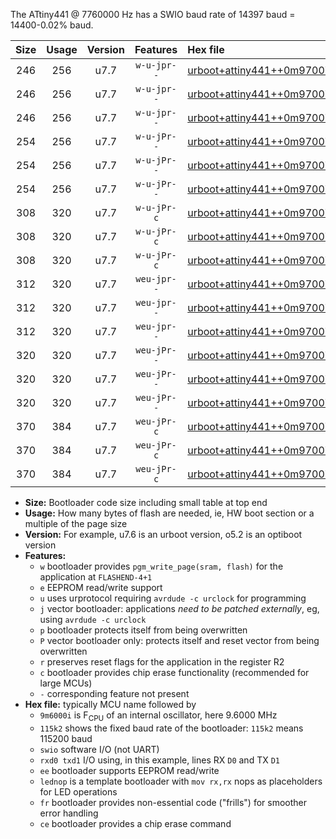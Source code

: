 The ATtiny441 @ 7760000 Hz has a SWIO baud rate of 14397 baud = 14400-0.02% baud.

|Size|Usage|Version|Features|Hex file|
|:-:|:-:|:-:|:-:|:--|
|246|256|u7.7|`w-u-jpr--`|[urboot+attiny441++0m9700i++++1k8_swio_rxa2_txa1_lednop.hex](https://raw.githubusercontent.com/stefanrueger/urboot.hex/main/mcus/attiny441/internal_oscillator/fint++0m9700_Hz/br++++1k8_bps/urboot+attiny441++0m9700i++++1k8_swio_rxa2_txa1_lednop.hex)|
|246|256|u7.7|`w-u-jpr--`|[urboot+attiny441++0m9700i++++1k8_swio_rxa4_txa5_lednop.hex](https://raw.githubusercontent.com/stefanrueger/urboot.hex/main/mcus/attiny441/internal_oscillator/fint++0m9700_Hz/br++++1k8_bps/urboot+attiny441++0m9700i++++1k8_swio_rxa4_txa5_lednop.hex)|
|246|256|u7.7|`w-u-jpr--`|[urboot+attiny441++0m9700i++++1k8_swio_rxb2_txa7_lednop.hex](https://raw.githubusercontent.com/stefanrueger/urboot.hex/main/mcus/attiny441/internal_oscillator/fint++0m9700_Hz/br++++1k8_bps/urboot+attiny441++0m9700i++++1k8_swio_rxb2_txa7_lednop.hex)|
|254|256|u7.7|`w-u-jPr--`|[urboot+attiny441++0m9700i++++1k8_swio_rxa2_txa1.hex](https://raw.githubusercontent.com/stefanrueger/urboot.hex/main/mcus/attiny441/internal_oscillator/fint++0m9700_Hz/br++++1k8_bps/urboot+attiny441++0m9700i++++1k8_swio_rxa2_txa1.hex)|
|254|256|u7.7|`w-u-jPr--`|[urboot+attiny441++0m9700i++++1k8_swio_rxa4_txa5.hex](https://raw.githubusercontent.com/stefanrueger/urboot.hex/main/mcus/attiny441/internal_oscillator/fint++0m9700_Hz/br++++1k8_bps/urboot+attiny441++0m9700i++++1k8_swio_rxa4_txa5.hex)|
|254|256|u7.7|`w-u-jPr--`|[urboot+attiny441++0m9700i++++1k8_swio_rxb2_txa7.hex](https://raw.githubusercontent.com/stefanrueger/urboot.hex/main/mcus/attiny441/internal_oscillator/fint++0m9700_Hz/br++++1k8_bps/urboot+attiny441++0m9700i++++1k8_swio_rxb2_txa7.hex)|
|308|320|u7.7|`w-u-jPr-c`|[urboot+attiny441++0m9700i++++1k8_swio_rxa2_txa1_lednop_fr_ce.hex](https://raw.githubusercontent.com/stefanrueger/urboot.hex/main/mcus/attiny441/internal_oscillator/fint++0m9700_Hz/br++++1k8_bps/urboot+attiny441++0m9700i++++1k8_swio_rxa2_txa1_lednop_fr_ce.hex)|
|308|320|u7.7|`w-u-jPr-c`|[urboot+attiny441++0m9700i++++1k8_swio_rxa4_txa5_lednop_fr_ce.hex](https://raw.githubusercontent.com/stefanrueger/urboot.hex/main/mcus/attiny441/internal_oscillator/fint++0m9700_Hz/br++++1k8_bps/urboot+attiny441++0m9700i++++1k8_swio_rxa4_txa5_lednop_fr_ce.hex)|
|308|320|u7.7|`w-u-jPr-c`|[urboot+attiny441++0m9700i++++1k8_swio_rxb2_txa7_lednop_fr_ce.hex](https://raw.githubusercontent.com/stefanrueger/urboot.hex/main/mcus/attiny441/internal_oscillator/fint++0m9700_Hz/br++++1k8_bps/urboot+attiny441++0m9700i++++1k8_swio_rxb2_txa7_lednop_fr_ce.hex)|
|312|320|u7.7|`weu-jpr--`|[urboot+attiny441++0m9700i++++1k8_swio_rxa2_txa1_ee_lednop.hex](https://raw.githubusercontent.com/stefanrueger/urboot.hex/main/mcus/attiny441/internal_oscillator/fint++0m9700_Hz/br++++1k8_bps/urboot+attiny441++0m9700i++++1k8_swio_rxa2_txa1_ee_lednop.hex)|
|312|320|u7.7|`weu-jpr--`|[urboot+attiny441++0m9700i++++1k8_swio_rxa4_txa5_ee_lednop.hex](https://raw.githubusercontent.com/stefanrueger/urboot.hex/main/mcus/attiny441/internal_oscillator/fint++0m9700_Hz/br++++1k8_bps/urboot+attiny441++0m9700i++++1k8_swio_rxa4_txa5_ee_lednop.hex)|
|312|320|u7.7|`weu-jpr--`|[urboot+attiny441++0m9700i++++1k8_swio_rxb2_txa7_ee_lednop.hex](https://raw.githubusercontent.com/stefanrueger/urboot.hex/main/mcus/attiny441/internal_oscillator/fint++0m9700_Hz/br++++1k8_bps/urboot+attiny441++0m9700i++++1k8_swio_rxb2_txa7_ee_lednop.hex)|
|320|320|u7.7|`weu-jPr--`|[urboot+attiny441++0m9700i++++1k8_swio_rxa2_txa1_ee.hex](https://raw.githubusercontent.com/stefanrueger/urboot.hex/main/mcus/attiny441/internal_oscillator/fint++0m9700_Hz/br++++1k8_bps/urboot+attiny441++0m9700i++++1k8_swio_rxa2_txa1_ee.hex)|
|320|320|u7.7|`weu-jPr--`|[urboot+attiny441++0m9700i++++1k8_swio_rxa4_txa5_ee.hex](https://raw.githubusercontent.com/stefanrueger/urboot.hex/main/mcus/attiny441/internal_oscillator/fint++0m9700_Hz/br++++1k8_bps/urboot+attiny441++0m9700i++++1k8_swio_rxa4_txa5_ee.hex)|
|320|320|u7.7|`weu-jPr--`|[urboot+attiny441++0m9700i++++1k8_swio_rxb2_txa7_ee.hex](https://raw.githubusercontent.com/stefanrueger/urboot.hex/main/mcus/attiny441/internal_oscillator/fint++0m9700_Hz/br++++1k8_bps/urboot+attiny441++0m9700i++++1k8_swio_rxb2_txa7_ee.hex)|
|370|384|u7.7|`weu-jPr-c`|[urboot+attiny441++0m9700i++++1k8_swio_rxa2_txa1_ee_lednop_fr_ce.hex](https://raw.githubusercontent.com/stefanrueger/urboot.hex/main/mcus/attiny441/internal_oscillator/fint++0m9700_Hz/br++++1k8_bps/urboot+attiny441++0m9700i++++1k8_swio_rxa2_txa1_ee_lednop_fr_ce.hex)|
|370|384|u7.7|`weu-jPr-c`|[urboot+attiny441++0m9700i++++1k8_swio_rxa4_txa5_ee_lednop_fr_ce.hex](https://raw.githubusercontent.com/stefanrueger/urboot.hex/main/mcus/attiny441/internal_oscillator/fint++0m9700_Hz/br++++1k8_bps/urboot+attiny441++0m9700i++++1k8_swio_rxa4_txa5_ee_lednop_fr_ce.hex)|
|370|384|u7.7|`weu-jPr-c`|[urboot+attiny441++0m9700i++++1k8_swio_rxb2_txa7_ee_lednop_fr_ce.hex](https://raw.githubusercontent.com/stefanrueger/urboot.hex/main/mcus/attiny441/internal_oscillator/fint++0m9700_Hz/br++++1k8_bps/urboot+attiny441++0m9700i++++1k8_swio_rxb2_txa7_ee_lednop_fr_ce.hex)|

- **Size:** Bootloader code size including small table at top end
- **Usage:** How many bytes of flash are needed, ie, HW boot section or a multiple of the page size
- **Version:** For example, u7.6 is an urboot version, o5.2 is an optiboot version
- **Features:**
  + `w` bootloader provides `pgm_write_page(sram, flash)` for the application at `FLASHEND-4+1`
  + `e` EEPROM read/write support
  + `u` uses urprotocol requiring `avrdude -c urclock` for programming
  + `j` vector bootloader: applications *need to be patched externally*, eg, using `avrdude -c urclock`
  + `p` bootloader protects itself from being overwritten
  + `P` vector bootloader only: protects itself and reset vector from being overwritten
  + `r` preserves reset flags for the application in the register R2
  + `c` bootloader provides chip erase functionality (recommended for large MCUs)
  + `-` corresponding feature not present
- **Hex file:** typically MCU name followed by
  + `9m6000i` is F<sub>CPU</sub> of an internal oscillator, here 9.6000 MHz
  + `115k2` shows the fixed baud rate of the bootloader: `115k2` means 115200 baud
  + `swio` software I/O (not UART)
  + `rxd0 txd1` I/O using, in this example, lines RX `D0` and TX `D1`
  + `ee` bootloader supports EEPROM read/write
  + `lednop` is a template bootloader with `mov rx,rx` nops as placeholders for LED operations
  + `fr` bootloader provides non-essential code ("frills") for smoother error handling
  + `ce` bootloader provides a chip erase command
